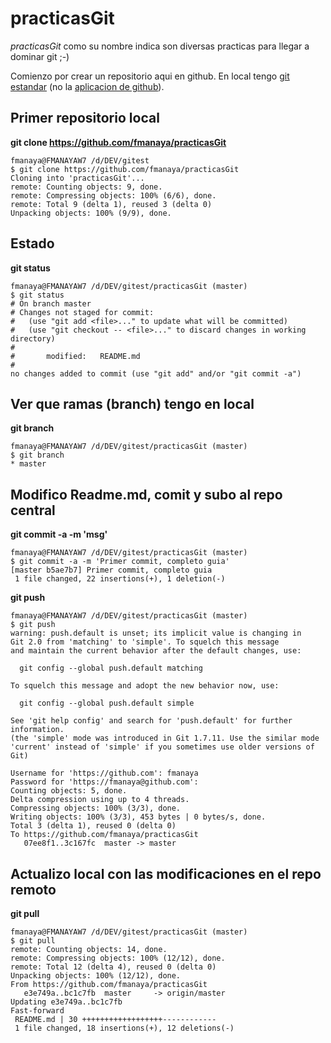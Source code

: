 practicasGit
============

*practicasGit* como su nombre indica son diversas practicas para llegar a dominar git ;-)

Comienzo por crear un repositorio aqui en github. En local tengo [git estandar](http://git-scm.com/) (no la [aplicacion de github](http://windows.github.com/)).

## Primer repositorio local

**git clone https://github.com/fmanaya/practicasGit**

	fmanaya@FMANAYAW7 /d/DEV/gitest
	$ git clone https://github.com/fmanaya/practicasGit
	Cloning into 'practicasGit'...
	remote: Counting objects: 9, done.
	remote: Compressing objects: 100% (6/6), done.
	remote: Total 9 (delta 1), reused 3 (delta 0)
	Unpacking objects: 100% (9/9), done.

## Estado

**git status**

	fmanaya@FMANAYAW7 /d/DEV/gitest/practicasGit (master)
	$ git status
	# On branch master
	# Changes not staged for commit:
	#   (use "git add <file>..." to update what will be committed)
	#   (use "git checkout -- <file>..." to discard changes in working directory)
	#
	#       modified:   README.md
	#
	no changes added to commit (use "git add" and/or "git commit -a")
	
## Ver que ramas (branch) tengo en local

**git branch**

	fmanaya@FMANAYAW7 /d/DEV/gitest/practicasGit (master)
	$ git branch
	* master

## Modifico Readme.md, comit y subo al repo central

**git commit -a -m 'msg'**

	fmanaya@FMANAYAW7 /d/DEV/gitest/practicasGit (master)
	$ git commit -a -m 'Primer commit, completo guia'
	[master b5ae7b7] Primer commit, completo guia
	 1 file changed, 22 insertions(+), 1 deletion(-)

**git push**
	
	fmanaya@FMANAYAW7 /d/DEV/gitest/practicasGit (master)
	$ git push
	warning: push.default is unset; its implicit value is changing in
	Git 2.0 from 'matching' to 'simple'. To squelch this message
	and maintain the current behavior after the default changes, use:

	  git config --global push.default matching

	To squelch this message and adopt the new behavior now, use:

	  git config --global push.default simple

	See 'git help config' and search for 'push.default' for further information.
	(the 'simple' mode was introduced in Git 1.7.11. Use the similar mode
	'current' instead of 'simple' if you sometimes use older versions of Git)

	Username for 'https://github.com': fmanaya
	Password for 'https://fmanaya@github.com':
	Counting objects: 5, done.
	Delta compression using up to 4 threads.
	Compressing objects: 100% (3/3), done.
	Writing objects: 100% (3/3), 453 bytes | 0 bytes/s, done.
	Total 3 (delta 1), reused 0 (delta 0)
	To https://github.com/fmanaya/practicasGit
	   07ee8f1..3c167fc  master -> master


## Actualizo local con las modificaciones en el repo remoto

**git pull**

	fmanaya@FMANAYAW7 /d/DEV/gitest/practicasGit (master)
	$ git pull
	remote: Counting objects: 14, done.
	remote: Compressing objects: 100% (12/12), done.
	remote: Total 12 (delta 4), reused 0 (delta 0)
	Unpacking objects: 100% (12/12), done.
	From https://github.com/fmanaya/practicasGit
	   e3e749a..bc1c7fb  master     -> origin/master
	Updating e3e749a..bc1c7fb
	Fast-forward
	 README.md | 30 ++++++++++++++++++------------
	 1 file changed, 18 insertions(+), 12 deletions(-)
